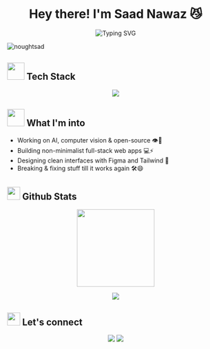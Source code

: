 <!-- Profile README -->


<h1 align="center">Hey there! I'm Saad Nawaz 😼</h1>

<div align="center">
<img src="https://readme-typing-svg.herokuapp.com?font=Bitcount&duration=2500&pause=1000&center=true&vCenter=true&width=500&lines=Computer+Vision+enthusiast+%F0%9F%91%80;Curious+coder+and+AI+explorer+%F0%9F%A7%97;Let's+build+something+awesome+together%F0%9F%9A%80" alt="Typing SVG" /></div>

<p align="left"> <img src="https://komarev.com/ghpvc/?username=noughtsad&label=Profile%20views&color=522e69&style=for-the-badge" alt="noughtsad" /> </p>


<h2>
 <img src="https://media.giphy.com/media/v1.Y2lkPTc5MGI3NjExZjA5MGN1cWQxZWYxdWhiZ2drZmFlYzl4aTNkcThqNXRwMXZrdXhmYyZlcD12MV9zdGlja2Vyc19zZWFyY2gmY3Q9cw/YRMb6dd7zprS00JdGZ/giphy.gif" width="40" />
 Tech Stack
</h2>
<p align="center">
  <img src="https://skillicons.dev/icons?i=c,cpp,java,python,js,ts,html,css,php,react,nodejs,express,mongodb,mysql,postgres,opencv,git,figma,tailwind&theme=light" />
</p>


<h2>
 <img src="https://media.giphy.com/media/v1.Y2lkPWVjZjA1ZTQ3cWF4ZXFoZjB4dnUyOG52d3Vva3VzZzA1dGlvNHJhMnZldGRxaHcwZCZlcD12MV9zdGlja2Vyc19zZWFyY2gmY3Q9cw/3iyKHMIKg5VWG6qHUm/giphy.gif" width="40" />
 What I'm into
</h2>

- Working on AI, computer vision & open-source 👁️🧠  
- Building non-minimalist full-stack web apps 💻⚡  
- Designing clean interfaces with Figma and Tailwind 🎨  
- Breaking & fixing stuff till it works again 🛠️😄  


<h2>
 <img src="https://media.giphy.com/media/v1.Y2lkPTc5MGI3NjExYTMwcjlsaWRyc3dmMnZzamkxdDBiZHd4YWI2NW9kNmc1dHlvMWJhbSZlcD12MV9zdGlja2Vyc19zZWFyY2gmY3Q9cw/8cVGMVFlrrDRfXmPBT/giphy.gif" height="30" />
 Github Stats
</h2>

<p align="center">
  <img src="https://github-readme-stats.vercel.app/api?username=noughtsad&show_icons=true&theme=radical" height="180" />
</p>

<p align="center">
  <img src="https://github-readme-stats.vercel.app/api/top-langs/?username=noughtsad&layout=compact&theme=radical" />
</p>

<h2>
 <img src="https://media.giphy.com/media/v1.Y2lkPTc5MGI3NjExNG9jcjEyOGJqaGUzaHRsYm03ZXFqMTE2bnBiYmw3M3J5OWZ5N2tqMSZlcD12MV9zdGlja2Vyc19zZWFyY2gmY3Q9cw/NQDcH2ZZaPV8QBDYK3/giphy.gif" height="30" />
 Let's connect
</h2>

<p align="center">
  <!-- Replace the # with your actual links -->
  <a href="https://www.linkedin.com/in/saad-nawaz-62b176283/" target="_blank"><img src="https://img.shields.io/badge/LinkedIn-0A66C2?style=for-the-badge&logo=linkedin&logoColor=white" /></a>
  <a href="mailto:nawazsaad06@gmail.com"><img src="https://img.shields.io/badge/Email-D14836?style=for-the-badge&logo=gmail&logoColor=white" /></a>
</p>



